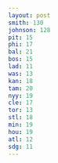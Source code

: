 ```yaml
---
layout: post
smith: 130
johnson: 128
pit: 15
phi: 17
bal: 21
bos: 15
lad: 11
was: 13
kan: 18
tam: 20
nyy: 19
cle: 17
tor: 13
stl: 18
min: 19
hou: 19
atl: 12
sdg: 11
---
```

